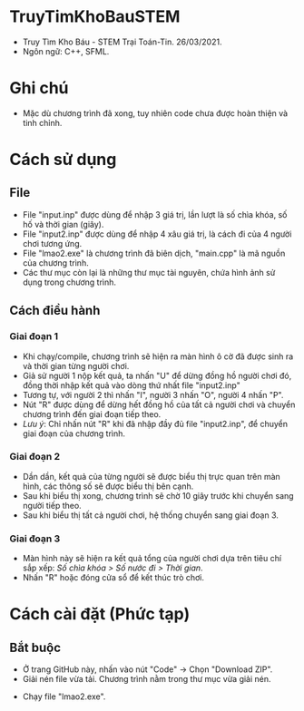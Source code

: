 # TruyTimKhoBauSTEM
* Truy Tìm Kho Báu - STEM Trại Toán-Tin. 26/03/2021.
* Ngôn ngữ: C++, SFML.

# Ghi chú
* Mặc dù chương trình đã xong, tuy nhiên code chưa được hoàn thiện và tinh chỉnh.

# Cách sử dụng
## File
- File "input.inp" được dùng để nhập 3 giá trị, lần lượt là số chìa khóa, số hố và thời gian (giây).
- File "input2.inp" được dùng để nhập 4 xâu giá trị, là cách đi của 4 người chơi tương ứng.
- File "lmao2.exe" là chương trình đã biên dịch, "main.cpp" là mã nguồn của chương trình.
- Các thư mục còn lại là những thư mục tài nguyên, chứa hình ảnh sử dụng trong chương trình.

## Cách điều hành
### Giai đoạn 1
- Khi chạy/compile, chương trình sẽ hiện ra màn hình ô cờ đã được sinh ra và thời gian từng người chơi.
- Giả sử người 1 nộp kết quả, ta nhấn "U" để dừng đồng hồ người chơi đó, đồng thời nhập kết quả vào dòng thứ nhất file "input2.inp"
- Tương tự, với người 2 thì nhấn "I", người 3 nhấn "O", người 4 nhấn "P".
- Nút "R" được dùng để dừng hết đồng hồ của tất cả người chơi và chuyển chương trình đến giai đoạn tiếp theo.
- *Lưu ý*: Chỉ nhấn nút "R" khi đã nhập đầy đủ file "input2.inp", để chuyển giai đoạn của chương trình.

### Giai đoạn 2
- Dần dần, kết quả của từng người sẽ được biểu thị trực quan trên màn hình, các thông số sẽ được biểu thị bên cạnh.
- Sau khi biểu thị xong, chương trình sẽ chờ 10 giây trước khi chuyển sang người tiếp theo.
- Sau khi biểu thị tất cả người chơi, hệ thống chuyển sang giai đoạn 3.

### Giai đoạn 3
- Màn hình này sẽ hiện ra kết quả tổng của người chơi dựa trên tiêu chí sắp xếp: _Số chìa khóa > Số nước đi > Thời gian_.
- Nhấn "R" hoặc đóng cửa sổ để kết thúc trò chơi.

# Cách cài đặt (Phức tạp)
## Bắt buộc
* Ở trang GitHub này, nhấn vào nút "Code" -> Chọn "Download ZIP".
* Giải nén file vừa tải. Chương trình nằm trong thư mục vừa giải nén.
- Chạy file "lmao2.exe".
